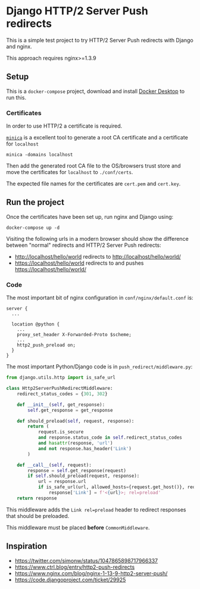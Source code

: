 # Django HTTP/2 Server Push redirects

This is a simple test project to try HTTP/2 Server Push redirects
with Django and nginx.

This approach requires nginx>=1.3.9


## Setup

This is a `docker-compose` project, download and install 
[Docker Desktop](https://www.docker.com/products/docker-desktop)
to run this.


### Certificates

In order to use HTTP/2 a certificate is required.

[`minica`](https://github.com/jsha/minica) is a excellent tool
to generate a root CA certificate and a certificate for `localhost`

```console
minica -domains localhost
```

Then add the generated root CA file to the OS/browsers trust store
and move the certificates for `localhost` to `./conf/certs`.

The expected file names for the certificates are `cert.pem` and `cert.key`.


## Run the project

Once the certificates have been set up, run nginx and Django using:

```console
docker-compose up -d
```

Visiting the following urls in a modern browser should show the 
difference between "normal" redirects and HTTP/2 Server Push redirects:

* <http://localhost/hello/world> redirects to <http://localhost/hello/world/>
* <https://localhost/hello/world> redirects to and pushes <https://localhost/hello/world/>


### Code

The most important bit of nginx configuration in `conf/nginx/default.conf` is:

```nginx
server {
  ...

  location @python {
    ...
    proxy_set_header X-Forwarded-Proto $scheme;
    ...
    http2_push_preload on;
  }
}
```

The most important Python/Django code is in `push_redirect/middleware.py`:

```python
from django.utils.http import is_safe_url

class Http2ServerPushRedirectMiddleware:
    redirect_status_codes = {301, 302}

    def __init__(self, get_response):
        self.get_response = get_response

    def should_preload(self, request, response):
        return (
            request.is_secure
            and response.status_code in self.redirect_status_codes
            and hasattr(response, 'url')
            and not response.has_header('Link')
        )

    def __call__(self, request):
        response = self.get_response(request)
        if self.should_preload(request, response):
            url = response.url
            if is_safe_url(url, allowed_hosts={request.get_host()}, require_https=True):
                response['Link'] = f'<{url}>; rel=preload'
    return response
```

This middleware adds the `Link rel=preload` header to redirect
responses that should be preloaded.

This middleware must be placed **before** `CommonMiddleware`.


## Inspiration

* <https://twitter.com/simonw/status/1047865898717966337>
* <https://www.ctrl.blog/entry/http2-push-redirects>
* <https://www.nginx.com/blog/nginx-1-13-9-http2-server-push/>
* <https://code.djangoproject.com/ticket/29925>
